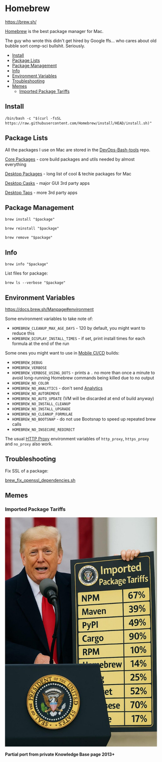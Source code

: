 # Homebrew

<https://brew.sh/>

[Homebrew](https://brew.sh/) is the best package manager for Mac.

The guy who wrote this didn't get hired by Google ffs... who cares about old bubble sort comp-sci bullshit. Seriously.

<!-- INDEX_START -->

- [Install](#install)
- [Package Lists](#package-lists)
- [Package Management](#package-management)
- [Info](#info)
- [Environment Variables](#environment-variables)
- [Troubleshooting](#troubleshooting)
- [Memes](#memes)
  - [Imported Package Tariffs](#imported-package-tariffs)

<!-- INDEX_END -->

## Install

```shell
/bin/bash -c "$(curl -fsSL https://raw.githubusercontent.com/Homebrew/install/HEAD/install.sh)"
```

## Package Lists

All the packages I use on Mac are stored in the [DevOps-Bash-tools](devops-bash-tools.md) repo.

[Core Packages](https://github.com/HariSekhon/DevOps-Bash-tools/blob/master/setup/brew-packages.txt) -
core build packages and utils needed by almost everything

[Desktop Packages](https://github.com/HariSekhon/DevOps-Bash-tools/blob/master/setup/brew-packages-desktop.txt) - long list of cool & techie packages for Mac

[Desktop Casks](https://github.com/HariSekhon/DevOps-Bash-tools/blob/master/setup/brew-packages-desktop-casks.txt) - major GUI 3rd party apps

[Desktop Taps](https://github.com/HariSekhon/DevOps-Bash-tools/blob/master/setup/brew-packages-desktop-taps.txt) - more 3rd party apps

## Package Management

```shell
brew install "$package"
```

```shell
brew reinstall "$package"
```

```shell
brew remove "$package"
```

## Info

```shell
brew info "$package"
```

List files for package:

```shell
brew ls --verbose "$package"
```

## Environment Variables

<https://docs.brew.sh/Manpage#environment>

Some environment variables to take note of:

- `HOMEBREW_CLEANUP_MAX_AGE_DAYS` - 120 by default, you might want to reduce this
- `HOMEBREW_DISPLAY_INSTALL_TIMES` - if set, print install times for each formula at the end of the run

Some ones you might want to use in [Mobile CI/CD](cicd-mobile.md) builds:

- `HOMEBREW_DEBUG`
- `HOMEBREW_VERBOSE`
- `HOMEBREW_VERBOSE_USING_DOTS` - prints a `.` no more than once a minute to avoid long-running Homebrew
  commands being killed due to no output
- `HOMEBREW_NO_COLOR`
- `HOMEBREW_NO_ANALYTICS` - don't send [Analytics](https://docs.brew.sh/Analytics)
- `HOMEBREW_NO_AUTOREMOVE`
- `HOMEBREW_NO_AUTO_UPDATE`
  (VM will be discarded at end of build anyway)
- `HOMEBREW_NO_INSTALL_CLEANUP`
- `HOMEBREW_NO_INSTALL_UPGRADE`
- `HOMEBREW_NO_CLEANUP_FORMULAE`
- `HOMEBREW_NO_BOOTSNAP` - do not use Bootsnap to speed up repeated brew calls
- `HOMEBREW_NO_INSECURE_REDIRECT`

The usual [HTTP Proxy](http-proxying.md) environment variables of `http_proxy`, `https_proxy` and `no_proxy` also work.

## Troubleshooting

Fix SSL of a package:

[brew_fix_openssl_dependencies.sh](https://github.com/HariSekhon/DevOps-Bash-tools/blob/master/setup/brew_fix_openssl_dependencies.sh)

## Memes

### Imported Package Tariffs

![Imported Package Tariffs](images/imported_package_tariffs.jpeg)

**Partial port from private Knowledge Base page 2013+**

